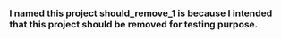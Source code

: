 ### I named this project should_remove_1 is because I intended that this project should be removed for testing purpose.

